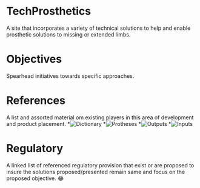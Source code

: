 # TechProsthetics
A site that incorporates a variety of technical solutions to help and enable prosthetic solutions to missing or extended limbs.

# Objectives
Spearhead initiatives towards specific approaches.

# References
A list and assorted material om existing players in this area of development and product placement.
*![Dictionary]()
*![Protheses]()
*![Outputs]()
*![Inputs]()


# Regulatory
A linked list of referenced regulatory provision that exist or are proposed to insure the solutions proposed/presented remain same and focus on the proposed objective. :joy:



